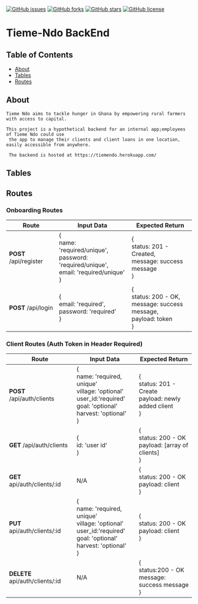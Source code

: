[![GitHub issues](https://img.shields.io/github/issues/BuildWeek-Tieme-Ndo/BackEnd)](https://github.com/BuildWeek-Tieme-Ndo/BackEnd)
[![GitHub forks](https://img.shields.io/github/forks/BuildWeek-Tieme-Ndo/BackEnd)](https://github.com/BuildWeek-Tieme-Ndo/BackEnd)
[![GitHub stars](https://img.shields.io/github/stars/BuildWeek-Tieme-Ndo/BackEnd)](https://github.com/BuildWeek-Tieme-Ndo/BackEnd)
[![GitHub license](https://img.shields.io/github/license/BuildWeek-Tieme-Ndo/BackEnd)](https://github.com/BuildWeek-Tieme-Ndo/BackEnd)


# Tieme-Ndo BackEnd

## Table of Contents

- [About](#about)
- [Tables](#tables)
- [Routes](#routes)

## About 

    Tieme Ndo aims to tackle hunger in Ghana by empowering rural farmers with access to capital. 
    
    This project is a hypothetical backend for an internal app;employees of Tieme Ndo could use
     the app to manage their clients and client loans in one location, easily accessible from anywhere. 
     
     The backend is hosted at https://tiemendo.herokuapp.com/

## Tables

## Routes

### Onboarding Routes

|     Route     |               Input Data               | Expected Return |
| ------------- | -------------------------------------- | --------------- |
| **POST** /api/register | {<br> name: 'required/unique',<br> password: 'required/unique', <br> email: 'required/unique'<br>} | {<br> status: 201 - Created, <br> message: success message<br>} |
| **POST** /api/login | {<br> email: 'required',<br> password: 'required'<br>} | {<br> status: 200 - OK, <br> message: success message,<br>payload: token<br>} |
### Client Routes (Auth Token in Header Required)
|     Route     |               Input Data               | Expected Return |
| ---------------- | -------------------------------------- | --------------- |
| **POST** /api/auth/clients | {<br>name: 'required, unique'<br>village: 'optional'<br>user_id:'required'<br>goal: 'optional'<br>harvest: 'optional'<br>} | {<br>status: 201 - Create<br>payload: newly added client<br>} |
|**GET** /api/auth/clients | {<br>id: 'user id'<br>} | {<br>status: 200 - OK<br>payload: [array of clients]<br>} |
| **GET** api/auth/clients/:id | N/A | {<br>status: 200 - OK<br>payload: client<br>} |
|**PUT** api/auth/clients/:id | {<br>name: 'required, unique'<br>village: 'optional'<br>user_id:'required'<br>goal: 'optional'<br>harvest: 'optional'<br>} | {<br>status: 200 - OK<br>payload: client<br>} |
| **DELETE** api/auth/clients/:id | N/A | {<br>status:200 - OK<br>message: success message<br>}

